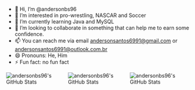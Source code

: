 - 👋 Hi, I’m @andersonbs96
- 👀 I’m interested in pro-wrestling, NASCAR and Soccer
- 🌱 I’m currently learning Java and MySQL
- 💞️ I’m looking to collaborate in something that can help me to earn some confidence.
- 📫 You can reach me via email andersonsantos6991@gmail.com or andersonsantos6991@outlook.com.br
- 😄 Pronouns: He, Him
- ⚡ Fun fact: no fun fact

<!---
andersonbs96/andersonbs96 is a ✨ special ✨ repository because its `README.md` (this file) appears on your GitHub profile.
You can click the Preview link to take a look at your changes.

--->
<div style="display: inline-flex">
  <div>
    <img src="https://github-readme-stats.vercel.app/api?username=andersonbs96&theme=dark&show_icons=true&hide_border=true&count_private=true" alt="andersonbs96's GitHub Stats" />
  </div>
  <div>
    <img src="https://github-readme-stats.vercel.app/api/top-langs/?username=andersonbs96&theme=dark&show_icons=true&hide_border=true&layout=compact" alt="andersonbs96's GitHub Stats" />
  </div>
  <div>
    <img src="https://github-readme-streak-stats.herokuapp.com/?user=andersonbs96&theme=dark&hide_border=true" alt="andersonbs96's GitHub Stats" />
  </div>
</div>



